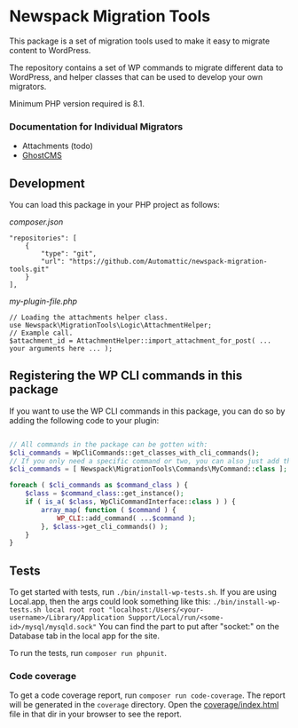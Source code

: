 # Newspack Migration Tools

This package is a set of migration tools used to make it easy to migrate content to WordPress.

The repository contains a set of WP commands to migrate different data to WordPress, and helper classes that can be used to develop your own migrators.

Minimum PHP version required is 8.1.

### Documentation for Individual Migrators

* Attachments (todo)
* [GhostCMS](docs/GhostCMS.md)


## Development

You can load this package in your PHP project as follows:

_composer.json_

```
"repositories": [
    {
        "type": "git",
        "url": "https://github.com/Automattic/newspack-migration-tools.git"
    }
],
```

_my-plugin-file.php_

```
// Loading the attachments helper class.
use Newspack\MigrationTools\Logic\AttachmentHelper;
// Example call.
$attachment_id = AttachmentHelper::import_attachment_for_post( ... your arguments here ... );
```

## Registering the WP CLI commands in this package
If you want to use the WP CLI commands in this package, you can do so by adding the following code to your plugin:
```php

// All commands in the package can be gotten with:
$cli_commands = WpCliCommands::get_classes_with_cli_commands();
// If you only need a specific command or two, you can also just add them like this:
$cli_commands = [ Newspack\MigrationTools\Commands\MyCommand::class ];

foreach ( $cli_commands as $command_class ) {
    $class = $command_class::get_instance();
    if ( is_a( $class, WpCliCommandInterface::class ) ) {
        array_map( function ( $command ) {
            WP_CLI::add_command( ...$command );
        }, $class->get_cli_commands() );
    }
}
```

## Tests
To get started with tests, run `./bin/install-wp-tests.sh`. If you are using Local.app, then the args could look something like this: `./bin/install-wp-tests.sh local root root "localhost:/Users/<your-username>/Library/Application Support/Local/run/<some-id>/mysql/mysqld.sock"` You can find the part to put after "socket:" on the Database tab in the local app for the site.

To run the tests, run `composer run phpunit`.

### Code coverage
To get a code coverage report, run `composer run code-coverage`. The report will be generated in the `coverage` directory. Open the [coverage/index.html](coverage/index.html) file in that dir in your browser to see the report.
